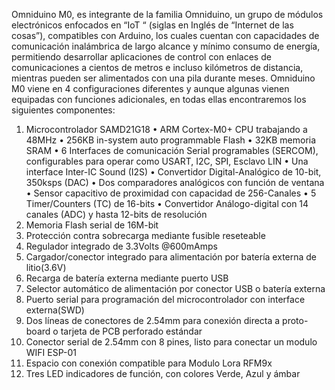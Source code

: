 Omniduino M0, es integrante de la familia Omniduino, un grupo de módulos electrónicos enfocados en “IoT “ (siglas en Inglés de “Internet de las cosas”), compatibles con Arduino, los cuales cuentan con capacidades de comunicación inalámbrica de largo alcance y mínimo consumo de energía, permitiendo desarrollar aplicaciones de control con enlaces de comunicaciones a cientos de metros e incluso kilómetros de distancia, mientras pueden ser alimentados con una pila durante meses. 
Omniduino M0 viene en 4 configuraciones diferentes y aunque algunas vienen equipadas con funciones adicionales, en todas ellas encontraremos los siguientes componentes:

1.	Microcontrolador SAMD21G18 
      •	ARM Cortex-M0+ CPU trabajando a 48MHz
      •	256KB in-system auto programmable Flash
      •	32KB memoria SRAM 
      •	6 Interfaces de comunicación Serial programables (SERCOM), configurables para operar como USART, I2C, SPI, Esclavo LIN
      •	Una interface  Inter-IC Sound (I2S) 
      •	Convertidor Digital-Analógico de 10-bit, 350ksps (DAC)
      •	Dos comparadores analógicos con función de ventana
      •	Sensor capacitivo de proximidad con capacidad de 256-Canales
      •	5 Timer/Counters (TC) de 16-bits
      •	Convertidor Análogo-digital con 14 canales (ADC) y hasta 12-bits de resolución 
2.	Memoria Flash serial de 16M-bit 
3.	Protección contra sobrecarga mediante fusible reseteable
4.	Regulador integrado de 3.3Volts @600mAmps
5.	Cargador/conector integrado para alimentación por batería externa de litio(3.6V)
6.	Recarga de batería externa mediante puerto USB
7.	Selector automático de alimentación por conector USB o batería externa
8.	Puerto serial para programación del microcontrolador con interface externa(SWD)
9.	Dos líneas de conectores de 2.54mm para conexión directa a proto-board o tarjeta de PCB perforado estándar
10.	Conector serial de 2.54mm con 8 pines, listo para conectar un modulo WIFI ESP-01
11.	Espacio con conexión compatible para Modulo Lora RFM9x
12.	Tres LED indicadores de función, con colores Verde, Azul y ámbar

